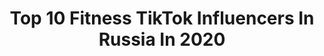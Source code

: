 ---
title: Top 10 Fitness TikTok Influencers In Russia In 2020
description: >-
  Find top fitness TikTok influencers in Russia in 2020. Most popular hashtags: #fitness #sport #workout #dance.
platform: TikTok
hits: 31
text_top: See the top-rated TikTok profiles on inBeat.
text_bottom: Our search engine aggregates 31 TikTok influencers like this in Russia for you to pitch.
profiles:
  - username: "nastyanass_official"
    fullname: >-
      Nastya Nass
    bio: >-
      Twerk icon 👑 Fitness guru 😈 Follow me ❤ Take duets with me 😋
    location: "Russia"
    followers: 137100
    engagement: 564
    commentsToLikes: 0.011210
    id: ck921ahjthgr20j78bd3py5ie
    verified: false
    hashtags: "#twerqueen, #girlslikeyou, #fyp, #twerk"
  - username: "mm_kuznetsova11"
    fullname: >-
      Мария Кузнецова
    bio: >-
      My inst ✨ mm_kuznetsova11 ⬆️ Fitness Bikini 👙 Athletics 🏃🏼‍♀️
    location: "Russia"
    followers: 9484
    engagement: 427
    commentsToLikes: 0.000361
    id: ckav7tvudexjw0j23h30v4rfl
    verified: false
    hashtags: "#fitnessbikini, #athletics, #traininghome, #workout"
  - username: "igor_veyderr"
    fullname: >-
      veyderr
    bio: >-
      Sport, Dance, Humor
    location: "Russia"
    followers: 8804
    engagement: 780
    commentsToLikes: 0.175825
    id: ckb97ita6q5ll0j23dty8qnxh
    verified: false
    hashtags: "#sport, #fitnessdance, #workout, #shaffle"
  - username: "zaets_vines"
    fullname: >-
      Zaets and Avramishin
    bio: >-
      🔥САМАЯ ГОРЯЧАЯ ПАРА ТИКТОКА🔥 💣ДЕЛАЕМ ГОДНЫЙ КОНТЕНТ💣
    location: "Russia"
    followers: 170800
    engagement: 587
    commentsToLikes: 0.033369
    id: ckbfitan4eyef0j2317epqj0x
    verified: false
    hashtags: "#fitness, #sport, #mma, #rec"
  - username: "olga_kapanzhi"
    fullname: >-
      Olga
    bio: >-
      Sport🏋️‍♀️💪 Inst. olga_kapanzhi ☝️Жду вас там☝️
    location: "Russia"
    followers: 3641
    engagement: 824
    commentsToLikes: 0.060297
    id: ckbqp2t4d9wwk0j23u6q5lru9
    verified: false
    hashtags: "#fitnessgirl, #motivation, #sportgirl, #sport"
  - username: "realsashashpak"
    fullname: >-
      Real Sasha Shpak
    bio: >-
      САША ШПАК Сотрудничество: Алексей +7931-332-7879 WhatsApp
    location: "Russia"
    followers: 400900
    engagement: 387
    commentsToLikes: 0.027227
    id: cka0wgu6s2qjz0i78sgr42hxr
    verified: true
    hashtags: "#funny, #love, #russia, #beautiful"
  - username: "poledancerman"
    fullname: >-
      PoleMan
    bio: >-
      Кайфую от жизни! На Шесте занимаюсь 10 лет ! Живу в Москве!Много Путешествую!
    location: "Russia"
    followers: 31400
    engagement: 846
    commentsToLikes: 0.039302
    id: cka6acuocvwne0i78r56n6dd5
    verified: false
    hashtags: "#danceonpole, #pole, #polesport, #polefitness"
  - username: "chumakova_hefesto"
    fullname: >-
      Chumakova_Tanya
    bio: >-
      ПРОДОЛЖЕНИЕ В ИНСТЕ!!! hefesto_girl
    location: "Russia"
    followers: 2400000
    engagement: 1150
    commentsToLikes: 0.003826
    id: cka6clxpl4n7v0i7895eyex8a
    verified: true
    hashtags: ""
  - username: "goga_tupuriya"
    fullname: >-
      Гогита Тупурия 
    bio: >-
      Атлет, карманный грузин
    location: "Russia"
    followers: 79900
    engagement: 998
    commentsToLikes: 0.005154
    id: ckbkp4fsvjc4c0j23k2isecl3
    verified: false
    hashtags: "#jumping, #sports, #top, #china"
  - username: "vlad.i.slav.us"
    fullname: >-
      Vladislav  Litvinenko
    bio: >-
      Instagram: @vladlitvinenko_official Professional Tricker🙏 ProDancer🕺🏻
    location: "Russia"
    followers: 97100
    engagement: 1268
    commentsToLikes: 0.010630
    id: ck8njfygua6du0j780gseijtx
    verified: false
    hashtags: "#master, #wow, #impossible, #bow"
---
